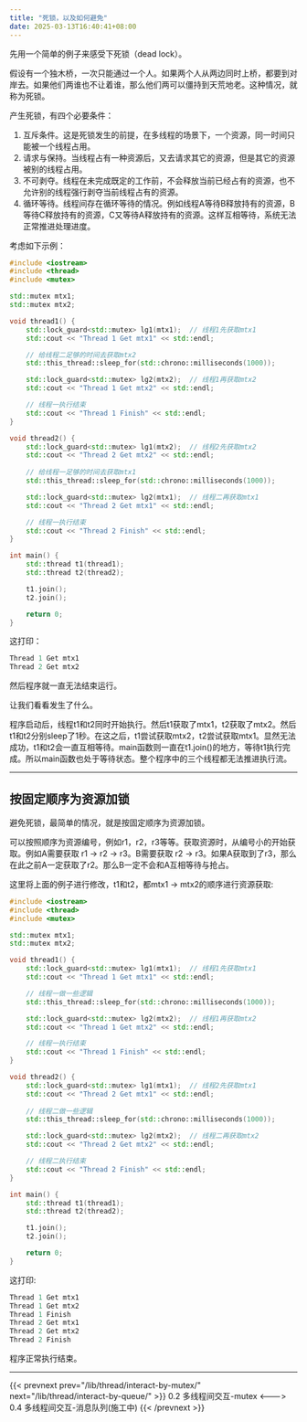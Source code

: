 ```yaml
---
title: "死锁，以及如何避免"
date: 2025-03-13T16:40:41+08:00
---
```


先用一个简单的例子来感受下死锁（dead lock）。

假设有一个独木桥，一次只能通过一个人。如果两个人从两边同时上桥，都要到对岸去。如果他们两谁也不让着谁，那么他们两可以僵持到天荒地老。这种情况，就称为死锁。

产生死锁，有四个必要条件：

1. 互斥条件。这是死锁发生的前提，在多线程的场景下，一个资源，同一时间只能被一个线程占用。
2. 请求与保持。当线程占有一种资源后，又去请求其它的资源，但是其它的资源被别的线程占用。
3. 不可剥夺。线程在未完成既定的工作前，不会释放当前已经占有的资源，也不允许别的线程强行剥夺当前线程占有的资源。
4. 循环等待。线程间存在循环等待的情况。例如线程A等待B释放持有的资源，B等待C释放持有的资源，C又等待A释放持有的资源。这样互相等待，系统无法正常推进处理进度。

考虑如下示例：

```C++
#include <iostream>
#include <thread>
#include <mutex>

std::mutex mtx1;
std::mutex mtx2;

void thread1() {
    std::lock_guard<std::mutex> lg1(mtx1);  // 线程1先获取mtx1
    std::cout << "Thread 1 Get mtx1" << std::endl;

    // 给线程二足够的时间去获取mtx2
    std::this_thread::sleep_for(std::chrono::milliseconds(1000));

    std::lock_guard<std::mutex> lg2(mtx2);  // 线程1再获取mtx2
    std::cout << "Thread 1 Get mtx2" << std::endl;

    // 线程一执行结束
    std::cout << "Thread 1 Finish" << std::endl;
}

void thread2() {
    std::lock_guard<std::mutex> lg1(mtx2);  // 线程2先获取mtx2
    std::cout << "Thread 2 Get mtx2" << std::endl;
    
    // 给线程一足够的时间去获取mtx1
    std::this_thread::sleep_for(std::chrono::milliseconds(1000));

    std::lock_guard<std::mutex> lg2(mtx1);  // 线程二再获取mtx1
    std::cout << "Thread 2 Get mtx1" << std::endl;

    // 线程一执行结束
    std::cout << "Thread 2 Finish" << std::endl;
}

int main() {
    std::thread t1(thread1);
    std::thread t2(thread2);

    t1.join();
    t2.join();

    return 0;
}
```

这打印：

```C++
Thread 1 Get mtx1
Thread 2 Get mtx2

```

然后程序就一直无法结束运行。

让我们看看发生了什么。

程序启动后，线程t1和t2同时开始执行。然后t1获取了mtx1，t2获取了mtx2。然后t1和t2分别sleep了1秒。在这之后，t1尝试获取mtx2，t2尝试获取mtx1。显然无法成功，t1和t2会一直互相等待。main函数则一直在t1.join()的地方，等待t1执行完成。所以main函数也处于等待状态。整个程序中的三个线程都无法推进执行流。

***
## 按固定顺序为资源加锁

避免死锁，最简单的情况，就是按固定顺序为资源加锁。

可以按照顺序为资源编号，例如r1，r2，r3等等。获取资源时，从编号小的开始获取。例如A需要获取 r1 -> r2 -> r3。B需要获取 r2 -> r3。如果A获取到了r3，那么在此之前A一定获取了r2。那么B一定不会和A互相等待与抢占。

这里将上面的例子进行修改，t1和t2，都mtx1 -> mtx2的顺序进行资源获取:

```C++
#include <iostream>
#include <thread>
#include <mutex>

std::mutex mtx1;
std::mutex mtx2;

void thread1() {
    std::lock_guard<std::mutex> lg1(mtx1);  // 线程1先获取mtx1
    std::cout << "Thread 1 Get mtx1" << std::endl;

    // 线程一做一些逻辑
    std::this_thread::sleep_for(std::chrono::milliseconds(1000));

    std::lock_guard<std::mutex> lg2(mtx2);  // 线程1再获取mtx2
    std::cout << "Thread 1 Get mtx2" << std::endl;

    // 线程一执行结束
    std::cout << "Thread 1 Finish" << std::endl;
}

void thread2() {
    std::lock_guard<std::mutex> lg1(mtx1);  // 线程2先获取mtx1
    std::cout << "Thread 2 Get mtx1" << std::endl;
    
    // 线程二做一些逻辑
    std::this_thread::sleep_for(std::chrono::milliseconds(1000));

    std::lock_guard<std::mutex> lg2(mtx2);  // 线程二再获取mtx2
    std::cout << "Thread 2 Get mtx2" << std::endl;

    // 线程二执行结束
    std::cout << "Thread 2 Finish" << std::endl;
}

int main() {
    std::thread t1(thread1);
    std::thread t2(thread2);

    t1.join();
    t2.join();

    return 0;
}
```

这打印:

```C++
Thread 1 Get mtx1
Thread 1 Get mtx2
Thread 1 Finish
Thread 2 Get mtx1
Thread 2 Get mtx2
Thread 2 Finish
```

程序正常执行结束。

***

{{< prevnext prev="/lib/thread/interact-by-mutex/" next="/lib/thread/interact-by-queue/" >}}
0.2 多线程间交互-mutex
<--->
0.4 多线程间交互-消息队列(施工中)
{{< /prevnext >}}
